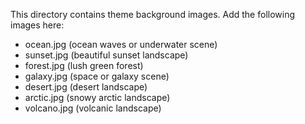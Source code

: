 This directory contains theme background images. Add the following images here:
- ocean.jpg (ocean waves or underwater scene)
- sunset.jpg (beautiful sunset landscape)
- forest.jpg (lush green forest)
- galaxy.jpg (space or galaxy scene)
- desert.jpg (desert landscape)
- arctic.jpg (snowy arctic landscape)
- volcano.jpg (volcanic landscape)
